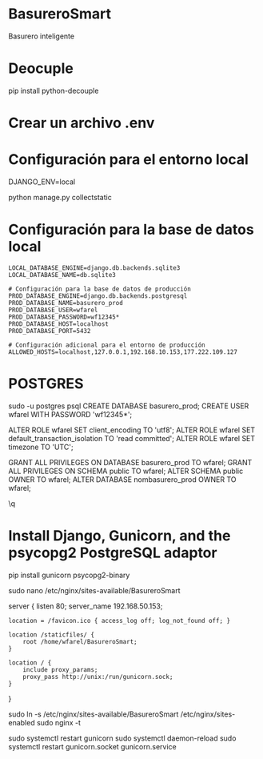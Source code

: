 # BasureroSmart
Basurero inteligente

# Deocuple
pip install python-decouple

# Crear un archivo .env
# Configuración para el entorno local
DJANGO_ENV=local


python manage.py collectstatic

# Configuración para la base de datos local

    LOCAL_DATABASE_ENGINE=django.db.backends.sqlite3
    LOCAL_DATABASE_NAME=db.sqlite3

    # Configuración para la base de datos de producción
    PROD_DATABASE_ENGINE=django.db.backends.postgresql
    PROD_DATABASE_NAME=basurero_prod
    PROD_DATABASE_USER=wfarel
    PROD_DATABASE_PASSWORD=wf12345*
    PROD_DATABASE_HOST=localhost
    PROD_DATABASE_PORT=5432

    # Configuración adicional para el entorno de producción
    ALLOWED_HOSTS=localhost,127.0.0.1,192.168.10.153,177.222.109.127

# POSTGRES

sudo -u postgres psql
CREATE DATABASE basurero_prod;
CREATE USER wfarel WITH PASSWORD 'wf12345*';

ALTER ROLE wfarel SET client_encoding TO 'utf8';
ALTER ROLE wfarel SET default_transaction_isolation TO 'read committed';
ALTER ROLE wfarel SET timezone TO 'UTC';

GRANT ALL PRIVILEGES ON DATABASE basurero_prod TO wfarel;
GRANT ALL PRIVILEGES ON SCHEMA public TO wfarel;
ALTER SCHEMA public OWNER TO wfarel;
ALTER DATABASE nombasurero_prod OWNER TO wfarel;


\q

# Install Django, Gunicorn, and the psycopg2 PostgreSQL adaptor

pip install gunicorn psycopg2-binary

sudo nano /etc/nginx/sites-available/BasureroSmart

server {
    listen 80;
    server_name 192.168.50.153;

    location = /favicon.ico { access_log off; log_not_found off; }

    location /staticfiles/ {
        root /home/wfarel/BasureroSmart;
    }

    location / {
        include proxy_params;
        proxy_pass http://unix:/run/gunicorn.sock;
    }
}

sudo ln -s /etc/nginx/sites-available/BasureroSmart /etc/nginx/sites-enabled
sudo nginx -t

sudo systemctl restart gunicorn
sudo systemctl daemon-reload
sudo systemctl restart gunicorn.socket gunicorn.service
